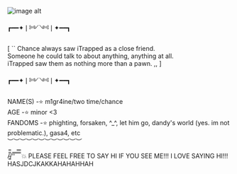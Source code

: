 ![image alt](https://media.discordapp.net/attachments/949535910956007425/1414129167506866196/image.png?ex=68be71ea&is=68bd206a&hm=4f58eb66d16c42e1afb6fae73ff4f6b811c876c093fc3447c6019d4be1ac23af&=&format=webp&quality=lossless)
                
   ┏━━✦❘༻༺❘✦━━┓ 
             


 [ `` Chance always saw iTrapped as a close friend.     
       Someone he could talk to about anything, anything at all.       
  iTrapped saw them as nothing more than a pawn. ,, ]

  ┏━━✦❘༻༺❘✦━━┓

NAME(S) -⭐ m1gr4ine/two time/chance   
AGE -⭐ minor <3  
FANDOMS -⭐ phighting, forsaken, ^_^, let him go, dandy's world (yes. im not problematic.), gasa4, etc  
︶︶︶︶︶︶︶︶︶︶︶︶

/̵͇̿̿/'̿'̿ ̿ ̿̿ ̿̿ 💥 PLEASE FEEL FREE TO SAY HI IF YOU SEE ME!!! I LOVE SAYING HI!!! HASJDCJKAKKAHAHAHHAH
